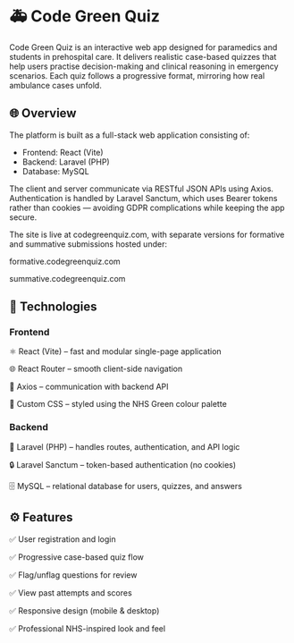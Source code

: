 <h1>🚑 Code Green Quiz</h1>

Code Green Quiz is an interactive web app designed for paramedics and students in prehospital care.
It delivers realistic case-based quizzes that help users practise decision-making and clinical reasoning in emergency scenarios. Each quiz follows a progressive format, mirroring how real ambulance cases unfold.

<h2>🌐 Overview</h2>

The platform is built as a full-stack web application consisting of:<ul>

<li>Frontend: React (Vite)</li>

<li>Backend: Laravel (PHP)</li>

<li>Database: MySQL</li></ul>

The client and server communicate via RESTful JSON APIs using Axios. Authentication is handled by Laravel Sanctum, which uses Bearer tokens rather than cookies — avoiding GDPR complications while keeping the app secure.

The site is live at codegreenquiz.com, with separate versions for formative and summative submissions hosted under:

formative.codegreenquiz.com

summative.codegreenquiz.com

<h2>🧰 Technologies</h2>
<h3>Frontend</h3>

⚛️ React (Vite) – fast and modular single-page application

🌐 React Router – smooth client-side navigation

💬 Axios – communication with backend API

🎨 Custom CSS – styled using the NHS Green colour palette

<h3>Backend</h3>

🧱 Laravel (PHP) – handles routes, authentication, and API logic

🔒 Laravel Sanctum – token-based authentication (no cookies)

🗄️ MySQL – relational database for users, quizzes, and answers

<h2>⚙️ Features</h2>

✅ User registration and login

✅ Progressive case-based quiz flow

✅ Flag/unflag questions for review

✅ View past attempts and scores

✅ Responsive design (mobile & desktop)

✅ Professional NHS-inspired look and feel
